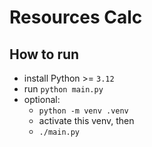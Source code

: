 # Resources Calc

## How to run
- install Python >= `3.12`
- run `python main.py`
- optional:
  - `python -m venv .venv`
  - activate this venv, then
  - `./main.py`
